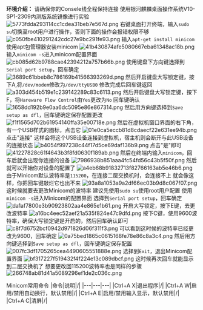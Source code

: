**环境介绍：**
请确保你的Consele线全程保持连接
使用银河麒麟桌面操作系统V10-SP1-2309内测版系统镜像进行实验
![5773fdda293114cc1cdea31beb7e567d.png](https://s1.imagehub.cc/images/2024/01/02/5773fdda293114cc1cdea31beb7e567d.png)
右键桌面打开终端，输入`sudo su`切换至root用户进行操作，否则下面的操作会报错权限不够
![c050fbe410291242cdc27e9bc291fe93.png](https://s1.imagehub.cc/images/2024/01/02/c050fbe410291242cdc27e9bc291fe93.png)
输入`apt-get install minicom`使用apt包管理器安装minicom
![41b430874afe5080667eba61348ac18b.png](https://s1.imagehub.cc/images/2024/01/02/41b430874afe5080667eba61348ac18b.png)
输入`minicom -s`进入minicom配置界面
![cb085d62b9788cae42394212a757b66b.png](https://s1.imagehub.cc/images/2024/01/02/cb085d62b9788cae42394212a757b66b.png)
使用键盘下方向键选择到`Serial port setup`，回车确定
![3689c61bbeb8c786169b41566393269d.png](https://s1.imagehub.cc/images/2024/01/02/3689c61bbeb8c786169b41566393269d.png)
然后开启键盘大写锁定键，按下A,将`/dev/modem`修改为`/dev/ttyUSB0`
修改完成后回车键返回
![a303d454b519e1c239142289c83c6113.png](https://s1.imagehub.cc/images/2024/01/02/a303d454b519e1c239142289c83c6113.png)
然后开启键盘大写锁定键，按下F，将`Hareware Flow Control`由`Yes`更改为`No`
回车键确认
![1658dd192b9e0aa6dc5095e86e867314.png](https://s1.imagehub.cc/images/2024/01/02/1658dd192b9e0aa6dc5095e86e867314.png)
然后用方向键选择到`Save setup as dfl`，回车键确定保存配置更改
![f1f1565d702b61954140ffa35e00718e.png](https://s1.imagehub.cc/images/2024/01/02/f1f1565d702b61954140ffa35e00718e.png)
然后在虚拟机窗口界面的右下角，有一个USB样式的图标，点击它
![01e0ca5eccb81d8cdaecf22e631ee94b.png](https://s1.imagehub.cc/images/2024/01/02/01e0ca5eccb81d8cdaecf22e631ee94b.png)
点击"连接"
这样会将这个USB设备连接到虚拟机，宿主机则会断开与此USB设备的连接状态
![b4054f997238c44f17d5ce69daf136b9.png](https://s1.imagehub.cc/images/2024/01/02/b4054f997238c44f17d5ce69daf136b9.png)
点击"是"即可
![41227828c61f4643b3f8fd0630f189ab.png](https://s1.imagehub.cc/images/2024/01/02/41227828c61f4643b3f8fd0630f189ab.png)
然后在终端内输入`minicom`，回车后就会出现你连接的设备
![7986938b851aaa4fc54fd56c43b5f50f.png](https://s1.imagehub.cc/images/2024/01/02/7986938b851aaa4fc54fd56c43b5f50f.png)
然后就可以开始你对设备的配置了
![a4eb68b91832713f82766163ab5e46b6.png](https://s1.imagehub.cc/images/2024/01/02/a4eb68b91832713f82766163ab5e46b6.png)
由于Minicom默认波特率是`115200`，在连接二层交换机时，会连接不上
就会像这样，你把回车键敲烂它也出不来
![93a8a1053a9a2df66ec03b9d8c067f07.png](https://s1.imagehub.cc/images/2024/01/02/93a8a1053a9a2df66ec03b9d8c067f07.png)
这时候就要去更改Minicom的波特率
建议先使用`sudo su`使用root用户配置
使用`minicom -s`进入Minicom的配置界面
选择到`Serial port setup`，回车确定
![da1af7800e3b90923802aa4e865e1b61.png](https://s1.imagehub.cc/images/2024/01/02/da1af7800e3b90923802aa4e865e1b61.png)
开启大写锁定，按下E键，去更改波特率
![a16bc4eec52aef21a535f824e47c9dfd.png](https://s1.imagehub.cc/images/2024/01/02/a16bc4eec52aef21a535f824e47c9dfd.png)
按下C键，使用9600波特率，确保大写锁定键是开启的，然后回车确认即可
![c8f7d6752bcf0942d971826d06f311f3.png](https://s1.imagehub.cc/images/2024/01/02/c8f7d6752bcf0942d971826d06f311f3.png)
可以看到这时候的波特率已经更改为9600，回车确定
![0a75bed1865c0615168fe78e86c8a3c4.png](https://s1.imagehub.cc/images/2024/01/02/0a75bed1865c0615168fe78e86c8a3c4.png)
然后用方向键选择到`Save setup as dfl`，回车键确定保存配置
![007fc3df1705265cea4490605551888e.png](https://s1.imagehub.cc/images/2024/01/02/007fc3df1705265cea4490605551888e.png)
选择到`Exit`，退出Minicom配置界面
![bf317227f519432f4f224e13c089dbcf.png](https://s1.imagehub.cc/images/2024/01/02/bf317227f519432f4f224e13c089dbcf.png)
这时候再次回车就能显示到二层交换机了
想要更改回115200波特率也是同样的步骤
![266748ab81d41a5089296ef1de2c036c.png](https://s1.imagehub.cc/images/2024/01/02/266748ab81d41a5089296ef1de2c036c.png)

Minicom常用命令
|命令|说明|/|
|---|---|---|
|Ctrl+A X|退出程序|/|
|Ctrl+A W|启用/禁用自动换行，默认禁用|/|
|Ctrl+A E|启用/禁用输入显示，默认禁用|/|
|Ctrl+A C|清屏|/|
